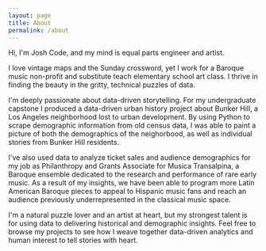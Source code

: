 ```yaml
---
layout: page
title: About
permalink: /about
---
```


Hi, I'm Josh Code, and my mind is equal parts engineer and artist. 

I love vintage maps and the Sunday crossword, yet I work for a Baroque music non-profit and substitute teach elementary school art class. I thrive in finding the beauty in the gritty, technical puzzles of data.
 
I'm deeply passionate about data-driven storytelling. For my undergraduate capstone I produced a data-driven urban history project about Bunker Hill, a Los Angeles neighborhood lost to urban development. By using Python to scrape demographic information from old census data, I was able to paint a picture of both the demographics of the neighorbood, as well as individual stories from Bunker Hill residents.

I've also used data to analyze ticket sales and audience demographics for my job as Philanthropy and Grants Associate for Musica Transalpina, a Baroque ensemble dedicated to the research and performance of rare early music. As a result of my insights, we have been able to program more Latin American Baroque pieces to appeal to Hispanic music fans and reach an audience previously underrepresented in the classical music space.

I'm a natural puzzle lover and an artist at heart, but my strongest talent is for using data to delivering historical and demographic insights. Feel free to browse my projects to see how I weave together data-driven analytics and human interest to tell stories with heart.
